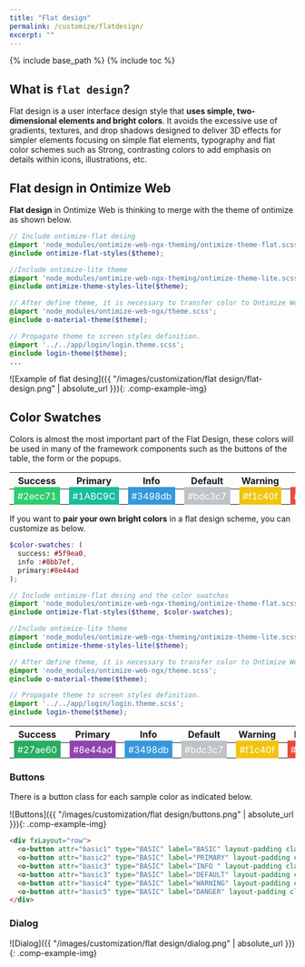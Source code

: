 ```yaml
---
title: "Flat design"
permalink: /customize/flatdesign/
excerpt: ""
---
```


{% include base_path %}
{% include toc %}

## What is `flat design`?
Flat design is a user interface design style that **uses simple, two-dimensional elements and bright colors**. It avoids the excessive use of gradients, textures, and drop shadows designed to deliver 3D effects for simpler elements focusing on simple flat elements, typography and flat color schemes such as Strong, contrasting colors to add emphasis on details within icons, illustrations, etc.

## Flat design in Ontimize Web

**Flat design** in Ontimize Web is thinking to merge with the theme of ontimize as shown below.

```scss
// Include ontimize-flat desing
@import 'node_modules/ontimize-web-ngx-theming/ontimize-theme-flat.scss';
@include ontimize-flat-styles($theme);

//Include ontimize-lite theme
@import 'node_modules/ontimize-web-ngx-theming/ontimize-theme-lite.scss';
@include ontimize-theme-styles-lite($theme);

// After define theme, it is necessary to transfer color to Ontimize Web framework
@import 'node_modules/ontimize-web-ngx/theme.scss';
@include o-material-theme($theme);

// Propagate theme to screen styles definition.
@import '../../app/login/login.theme.scss';
@include login-theme($theme);
...

```

![Example of flat desing]({{ "/images/customization/flat design/flat-design.png" | absolute_url }}){: .comp-example-img}

## Color Swatches

Colors is almost the most important part of the Flat Design, these colors will be used in many of the framework components such as the buttons of the table, the form or the popups.

| Success | Primary | Info | Default | Warning | Danger |
| ------- | ------- | ---- | ------- | ------- | ------- |
| <span style="background:#2ecc71;padding:6px;color:white"> #2ecc71 </span> | <span style="background:#1ABC9C;padding:6px;color:white ">#1ABC9C</span> |<span style="background:#3498db;padding:6px;color:white ">#3498db</span> | <span style="background:#bdc3c7;padding:6px;color:white">#bdc3c7</span> | <span style="background:#f1c40f;padding:6px;color:white ">#f1c40f</span> | <span style="background:#e74c3c;padding:6px;color:white">#e74c3c</span>


If you want to **pair your own bright colors** in a flat design scheme, you can customize as below.


```scss
$color-swatches: (
  success: #5f9ea0,
  info :#8bb7ef,
  primary:#8e44ad
);

// Include ontimize-flat desing and the color swatches
@import 'node_modules/ontimize-web-ngx-theming/ontimize-theme-flat.scss';
@include ontimize-flat-styles($theme, $color-swatches);

//Include ontimize-lite theme
@import 'node_modules/ontimize-web-ngx-theming/ontimize-theme-lite.scss';
@include ontimize-theme-styles-lite($theme);

// After define theme, it is necessary to transfer color to Ontimize Web framework
@import 'node_modules/ontimize-web-ngx/theme.scss';
@include o-material-theme($theme);

// Propagate theme to screen styles definition.
@import '../../app/login/login.theme.scss';
@include login-theme($theme);
```

| Success | Primary | Info | Default | Warning | Danger |
| ------- | ------- | ---- | ------- | ------- | ------- |
| <span style="background:#27ae60 ;padding:6px;color:white"> #27ae60 </span> | <span style="background:#8e44ad;padding:6px;color:white ">#8e44ad</span> |<span style="background:#3498db;padding:6px;color:white ">#3498db</span> | <span style="background:#bdc3c7;padding:6px;color:white">#bdc3c7</span> | <span style="background:#f1c40f;padding:6px;color:white ">#f1c40f</span> | <span style="background:#e74c3c;padding:6px;color:white">#e74c3c</span>

### Buttons

There is a button class for each sample color as indicated below.

![Buttons]({{ "/images/customization/flat design/buttons.png" | absolute_url }}){: .comp-example-img}

```html
<div fxLayout="row">
  <o-button attr="basic1" type="BASIC" label="BASIC" layout-padding class="o-button-success"></o-button>
  <o-button attr="basic2" type="BASIC" label="PRIMARY" layout-padding class="o-button-primary"></o-button>
  <o-button attr="basic3" type="BASIC" label="INFO " layout-padding class="o-button-info"></o-button>
  <o-button attr="basic3" type="BASIC" label="DEFAULT" layout-padding class="o-button-default"></o-button>
  <o-button attr="basic4" type="BASIC" label="WARNING" layout-padding class="o-button-warning"></o-button>
  <o-button attr="basic5" type="BASIC" label="DANGER" layout-padding class="o-button-danger"></o-button>
</div>
```

### Dialog
![Dialog]({{ "/images/customization/flat design/dialog.png" | absolute_url }}){: .comp-example-img}

